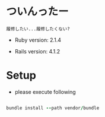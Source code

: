 # ついんったー

```
履修したい...履修したくない?
```

* Ruby version: 2.1.4

* Rails version: 4.1.2

# Setup

* please execute following

```ruby

bundle install --path vendor/bundle

```
